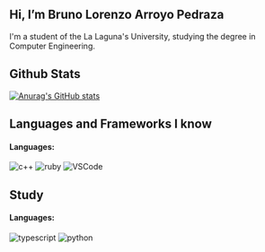 ## Hi, I’m Bruno Lorenzo Arroyo Pedraza 

I'm a student of the La Laguna's University, studying the degree in Computer Engineering.

## Github Stats 

[![Anurag's GitHub stats](https://github-readme-stats.vercel.app/api?username=alu0101123677&count_private=true&show_icons=true&theme=gotham)](https://github.com/alu0101123677)

## Languages and Frameworks I know 

#### Languages:

![c++](https://img.shields.io/badge/-C++-blue?style=plastic&logo=c%2B%2B&logoColor=white)
![ruby](https://img.shields.io/badge/-ruby-E0115F?style=plastic&logo=ruby&logoColor=white)
![VSCode](https://img.shields.io/badge/-VSCode-007ACC?style=plastic&logo=visual-studio-code&logoColor=white)


## Study

#### Languages:

![typescript](https://img.shields.io/badge/-typescript-blue?style=plastic&logo=typescript&logoColor=white)
![python](https://img.shields.io/badge/-Python-yellow?style=plastic&logo=python&logoColor=white)